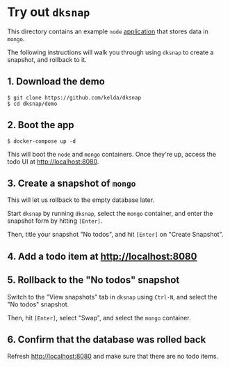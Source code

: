 # Try out `dksnap`

This directory contains an example `node`
[application](https://github.com/scotch-io/node-todo) that stores data in
`mongo`.

The following instructions will walk you through using `dksnap` to create a
snapshot, and rollback to it.

## 1. Download the demo

```
$ git clone https://github.com/kelda/dksnap
$ cd dksnap/demo
```

## 2. Boot the app

```
$ docker-compose up -d
```

This will boot the `node` and `mongo` containers. Once they're up, access the
todo UI at [http://localhost:8080](http://localhost:8080).

## 3. Create a snapshot of `mongo`

This will let us rollback to the empty database later.

Start `dksnap` by running `dksnap`, select the `mongo` container, and enter the
snapshot form by hitting `[Enter]`.

Then, title your snapshot "No todos", and hit `[Enter]` on "Create Snapshot".

## 4. Add a todo item at [http://localhost:8080](http://localhost:8080)

## 5. Rollback to the "No todos" snapshot

Switch to the "View snapshots" tab in `dksnap` using `Ctrl-N`, and select the
"No todos" snapshot.

Then, hit `[Enter]`, select "Swap", and select the `mongo` container.

## 6. Confirm that the database was rolled back

Refresh [http://localhost:8080](http://localhost:8080) and make sure that there
are no todo items.
